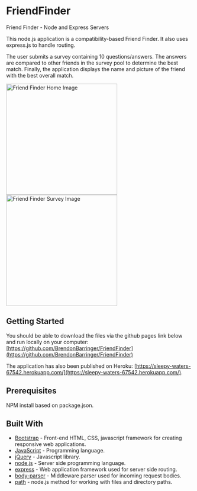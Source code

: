 # FriendFinder
Friend Finder - Node and Express Servers

This node.js application is a compatibility-based Friend Finder. It also uses express.js to handle routing.

The user submits a survey containing 10 questions/answers. The answers are compared to other friends in the survey pool to determine the best match. Finally, the application displays the name and picture of the friend with the best overall match.

<img src='app/public/assets/images/home-page.gif' alt='Friend Finder Home Image' width='300'>

<img src='app/public/assets/images/survey-page.gif' alt='Friend Finder Survey Image' width='300'>

## Getting Started

You should be able to download the files via the github pages link below and run locally on your computer:
[https://github.com/BrendonBarringer/FriendFinder](https://github.com/BrendonBarringer/FriendFinder)

The application has also been published on Heroku:
[https://sleepy-waters-67542.herokuapp.com/](https://sleepy-waters-67542.herokuapp.com/).

## Prerequisites

NPM install based on package.json.

## Built With

* [Bootstrap](https://getbootstrap.com/docs/3.3/) - Front-end HTML, CSS, javascript framework for creating responsive web applications. 
* [JavaScript](https://www.javascript.com/) - Programming language.
* [jQuery](https://jquery.com/) - Javascript library.
* [node.js](https://nodejs.org/en/) - Server side programming language.
* [express](https://www.npmjs.com/package/express) - Web application framework used for server side routing.
* [body-parser](https://www.npmjs.com/package/body-parser) - Middleware parser used for incoming request bodies.
* [path](https://nodejs.org/api/path.html) - node.js method for working with files and directory paths.


